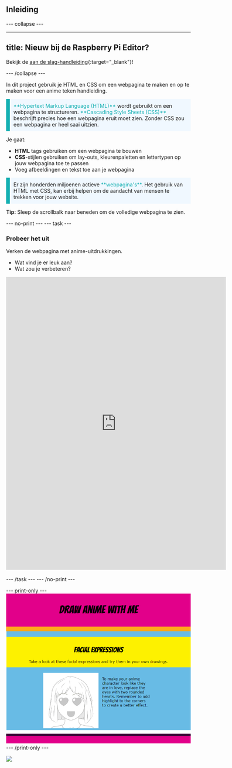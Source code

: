 ## Inleiding

\--- collapse ---

---

## title: Nieuw bij de Raspberry Pi Editor?

Bekijk de [aan de slag-handleiding](https://projects.raspberrypi.org/en/projects/getting-started-guide-editor-html){:target="_blank"}!

\--- /collapse ---

In dit project gebruik je HTML en CSS om een webpagina te maken en op te maken voor een anime teken handleiding.

<p style="border-left: solid; border-width:10px; border-color: #0faeb0; background-color: aliceblue; padding: 10px;">
<span style="color: #0faeb0">**Hypertext Markup Language (HTML)**</span> wordt gebruikt om een webpagina te structureren. <span style="color: #0faeb0">**Cascading Style Sheets (CSS)**</span> beschrijft precies hoe een webpagina eruit moet zien. Zonder CSS zou een webpagina er heel saai uitzien.
</p>

Je gaat:

- **HTML** tags gebruiken om een webpagina te bouwen
- **CSS**-stijlen gebruiken om lay-outs, kleurenpaletten en lettertypen op jouw webpagina toe te passen
- Voeg afbeeldingen en tekst toe aan je webpagina

<p style="border-left: solid; border-width:10px; border-color: #0faeb0; background-color: aliceblue; padding: 10px;">
Er zijn honderden miljoenen actieve <span style="color: #0faeb0">**webpagina's**</span>. Het gebruik van HTML met CSS, kan erbij helpen om de aandacht van mensen te trekken voor jouw website. 
</p>

**Tip:** Sleep de scrollbalk naar beneden om de volledige webpagina te zien.

\--- no-print ---
\--- task ---

### Probeer het uit

<div style="display: flex; flex-wrap: wrap">
<div style="flex-basis: 175px; flex-grow: 1">  
Verken de webpagina met anime-uitdrukkingen. 

- Wat vind je er leuk aan?
- Wat zou je verbeteren?

<iframe src="https://editor.raspberrypi.org/en/embed/viewer/anime-expressions-complete" width="600" height="800" frameborder="0" marginwidth="0" marginheight="0" allowfullscreen> </iframe>
</div>
</div>

\--- /task ---
\--- /no-print ---

\--- print-only ---
![Completed project](images/solution.PNG)
\--- /print-only ---

![](http://code.org/api/hour/begin_coderdojo_anime.png)
